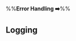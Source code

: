 <link rel="stylesheet" href="{{baseUrl}}/css/textbook.css">

<div class="website-content">

%%**Error Handling :arrow_right:**%%

## Logging

<div id="main">

<include src="what/embed.md" />
<include src="why/embed.md" />
<include src="how/embed.md" />

</div>

</div>
